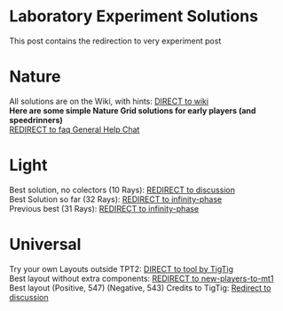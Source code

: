 # Laboratory Experiment Solutions
This post contains the redirection to very experiment post
# Nature
All solutions are on the Wiki, with hints: [DIRECT to wiki](https://www.perfecttower2.com/wiki/Experiment:_Nature)\
**Here are some simple Nature Grid solutions for early players (and speedrinners)**\
[REDIRECT to faq General Help Chat](https://discord.com/channels/488444879836413975/1140658116728471603/1229034736236892171)
# Light
Best solution, no colectors (10 Rays): [REDIRECT to discussion](https://discord.com/channels/488444879836413975/783026949715001364/948264316468088842)\
Best Solution so far (32 Rays): [REDIRECT to infinity-phase](https://discord.com/channels/488444879836413975/758038117864177776/968396636223074334)\
Previous best (31 Rays): [REDIRECT to infinity-phase](https://discord.com/channels/488444879836413975/758038117864177776/951092316024745984)
# Universal
Try your own Layouts outside TPT2: [DIRECT to tool by TigTig](https://leotigers.github.io/Live_Universal_experiment/)\
Best layout without extra components: [REDIRECT to new-players-to-mt1](https://discord.com/channels/488444879836413975/781517486045921291/824265827368435733)\
Best layout (Positive, 547) (Negative, 543) Credits to TigTig: [Redirect to discussion](https://discord.com/channels/488444879836413975/783026949715001364/947385222402539560)